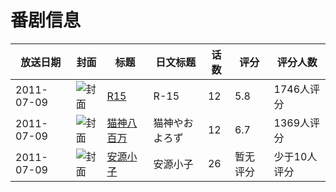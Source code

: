 # 番剧信息

|放送日期|封面|标题|日文标题|话数|评分|评分人数|
|---|---|---|---|---|---|---|
|2011-07-09|![封面](https://lain.bgm.tv/pic/cover/c/a5/c7/10158_TK3u6.jpg)|[R15](https://bangumi.tv/subject/10158)|R-15|12|5.8|1746人评分|
|2011-07-09|![封面](https://lain.bgm.tv/pic/cover/c/51/4a/10283_JHiQq.jpg)|[猫神八百万](https://bangumi.tv/subject/10283)|猫神やおよろず|12|6.7|1369人评分|
|2011-07-09|![封面](https://lain.bgm.tv/pic/cover/c/a2/5c/442708_NGgF8.jpg)|[安源小子](https://bangumi.tv/subject/442708)|安源小子|26|暂无评分|少于10人评分|
